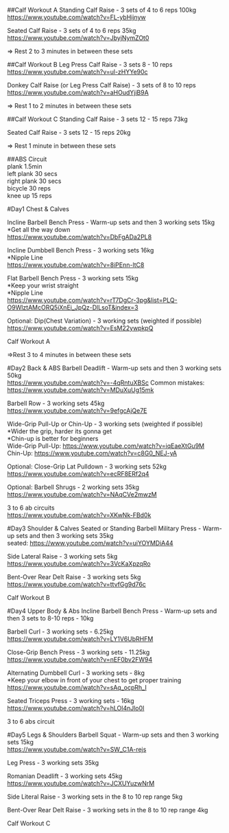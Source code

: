 ##Calf Workout A
Standing Calf Raise - 3 sets of 4 to 6 reps 100kg  
https://www.youtube.com/watch?v=FL-ybHijnyw

Seated Calf Raise - 3 sets of 4 to 6 reps 35kg  
https://www.youtube.com/watch?v=JbyjNymZOt0

=> Rest 2 to 3 minutes in between these sets  

##Calf Workout B
Leg Press Calf Raise - 3 sets 8 - 10 reps  
https://www.youtube.com/watch?v=ul-zHYYe90c  

Donkey Calf Raise (or Leg Press Calf Raise) - 3 sets of 8 to 10 reps  
https://www.youtube.com/watch?v=aHOudYjiB9A  

=> Rest 1 to 2 minutes in between these sets

##Calf Workout C
Standing Calf Raise - 3 sets 12 - 15 reps 73kg  

Seated Calf Raise - 3 sets 12 - 15 reps 20kg  

=> Rest 1 minute in between these sets

##ABS Circuit  
plank 1.5min  
left plank 30 secs  
right plank 30 secs  
bicycle 30 reps  
knee up 15 reps

#Day1 Chest & Calves

Incline Barbell Bench Press - Warm-up sets and then 3 working sets 15kg  
*Get all the way down  
https://www.youtube.com/watch?v=DbFgADa2PL8  

Incline Dumbbell Bench Press - 3 working sets 16kg  
*Nipple Line  
https://www.youtube.com/watch?v=8iPEnn-ltC8

Flat Barbell Bench Press - 3 working sets 15kg  
*Keep your wrist straight  
*Nipple Line  
https://www.youtube.com/watch?v=rT7DgCr-3pg&list=PLQ-O9WlztAMcORQ5iXnEi_JpQz-DlLsoT&index=3

Optional: Dip(Chest Variation) - 3 working sets (weighted if possible)  
https://www.youtube.com/watch?v=EsM22ywpkpQ

Calf Workout A

=>Rest 3 to 4 minutes in between these sets

#Day2 Back & ABS
Barbell Deadlift - Warm-up sets and then 3 working sets 50kg  
https://www.youtube.com/watch?v=-4qRntuXBSc
Common mistakes: https://www.youtube.com/watch?v=MDuXuUg15mk  

Barbell Row - 3 working sets 45kg  
https://www.youtube.com/watch?v=9efgcAjQe7E

Wide-Grip Pull-Up or Chin-Up - 3 working sets (weighted if possible)  
*Wider the grip, harder its gonna get   
*Chin-up is better for beginners  
Wide-Grip Pull-Up: https://www.youtube.com/watch?v=iqEaeXtGu9M  
Chin-Up: https://www.youtube.com/watch?v=c8G0_NEJ-yA

Optional: Close-Grip Lat Pulldown - 3 working sets 52kg    
https://www.youtube.com/watch?v=ecRF8ERf2q4

Optional: Barbell Shrugs - 2 working sets 35kg  
https://www.youtube.com/watch?v=NAqCVe2mwzM

3 to 6 ab circuits  
https://www.youtube.com/watch?v=XKwNk-FBd0k


#Day3 Shoulder & Calves
Seated or Standing Barbell Military Press - Warm-up sets and then 3 working sets 35kg   
seated: https://www.youtube.com/watch?v=uiYOYMDiA44  

Side Lateral Raise - 3 working sets 5kg  
https://www.youtube.com/watch?v=3VcKaXpzqRo  

Bent-Over Rear Delt Raise - 3 working sets 5kg  
https://www.youtube.com/watch?v=ttvfGg9d76c  

Calf Workout B  

#Day4 Upper Body & Abs
Incline Barbell Bench Press - Warm-up sets and then 3 sets to 8-10 reps - 10kg    

Barbell Curl - 3 working sets - 6.25kg  
https://www.youtube.com/watch?v=LY1V6UbRHFM  

Close-Grip Bench Press - 3 working sets - 11.25kg  
https://www.youtube.com/watch?v=nEF0bv2FW94  

Alternating Dumbbell Curl - 3 working sets - 8kg  
*Keep your elbow in front of your chest to get proper training  
https://www.youtube.com/watch?v=sAq_ocpRh_I  

Seated Triceps Press - 3 working sets - 16kg  
https://www.youtube.com/watch?v=hLOl4nJlo0I  

3 to 6 abs circuit  


#Day5 Legs & Shoulders
Barbell Squat - Warm-up sets and then 3 working sets 15kg  
https://www.youtube.com/watch?v=SW_C1A-rejs

Leg Press - 3 working sets 35kg  

Romanian Deadlift - 3 working sets 45kg     
https://www.youtube.com/watch?v=JCXUYuzwNrM  

Side Literal Raise - 3 working sets in the 8 to 10 rep range 5kg  

Bent-Over Rear Delt Raise - 3 working sets in the 8 to 10 rep range 4kg    

Calf Workout C
